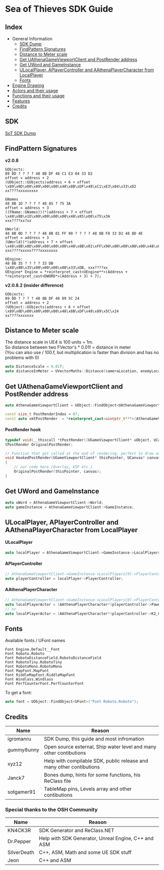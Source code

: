 # Sea of Thieves SDK Guide

## Index

* General Information
  * [SDK Dump](#sdk)
  * [FindPattern Signatures](#findpattern-signatures)
  * [Distance to Meter scale](#distance-to-meter-scale)
  * [Get UAthenaGameViewportClient and PostRender address](#get-uathenagameviewportclient-and-postrender-address)
  * [Get UWord and GameInstance](#get-uword-and-gameinstance)
  * [ULocalPlayer, APlayerController and AAthenaPlayerCharacter from LocalPlayer](#ulocalplayer-aplayercontroller-and-aathenaplayercharacter-from-localplayer)
  * [Fonts](#fonts)
* [Engine Drawing](sites/EngineDrawing.md)
* [Actors and their usage](sites/Actors.md)
* [Functions and their usage](sites/Functions.md)
* [Features](sites/Features.md)
* [Credits](#credits)

## SDK
[SoT SDK Dump](https://github.com/pubgsdk/SoT-SDK)  

## FindPattern Signatures
**v2.0.8**
```
GObjects:
89 0D ? ? ? ? 48 8B DF 48 C1 E3 04 33 D2
offset = address + 2
(UObject::GObjects)address + 6 + offset
\x89\x0D\x00\x00\x00\x00\x48\x8B\xDF\x48\xC1\xE3\x04\x33\xD2
xx????xxxxxxxxx

GNames
48 8B 1D ? ? ? ? 48 85 ? 75 3A
offset = address + 3
((FName::GNames))(*)address + 7 + offset
\x48\x8B\x1D\x00\x00\x00\x00\x48\x85\x00\x75\x3A
xxx????xx?xx

UWorld:
48 8B 0D ? ? ? ? 48 8B 01 FF 90 ? ? ? ? 48 8B F8 33 D2 48 8D 4E
offset = address + 3
(UWorld)(*)address + 7 + offset
\x48\x8B\x0D\x00\x00\x00\x00\x48\x8B\x01\xFF\x90\x00\x00\x00\x00\x48\x8B\xF8\x33\xD2\x48\x8D\x4E
xxx????xxxxx????xxxxxxxx

UEngine:
48 8B 35 ? ? ? ? 33 DB
\x48\x8B\x35\x00\x00\x00\x00\x33\xDB, xxx????xx
UEngine* Engine = *reinterpret_cast<UEngine**>(Address + *reinterpret_cast<DWORD*>(Address + 3) + 7);
```

**v2.0.8.2 (insider difference)**
```
GObjects:
89 0D ? ? ? ? 48 8B DF 48 89 5C 24
offset = address + 2
(UObject::GObjects)address + 6 + offset
\x89\x0D\x00\x00\x00\x00\x48\x8B\xDF\x48\x89\x5C\x24
xx????xxxxxxx
```

## Distance to Meter scale
The distance scale in UE4 is 100 units = 1m.  
So distance between two FVector's * 0.01f = distance in meter  
(You can also use / 100.f, but multiplication is faster than division and has no problems with 0)
```cpp
auto DistanceScale = 0.01f;
auto distanceInMeter = UVectorMaths::Distance(cameraLocation, enemyLocation) * DistanceScale;
```

## Get UAthenaGameViewportClient and PostRender address
```cpp
auto AthenaGameViewportClient = UObject::FindObject<UAthenaGameViewportClient>("AthenaGameViewportClient Transient.AthenaGameEngine_1.AthenaGameViewportClient_1");

const size_t PostRenderIndex = 87;
const auto vmtPostRender  = *reinterpret_cast<uintptr_t***>(AthenaGameViewportClient) + PostRenderIndex;
```
#### PostRender hook
```cpp
typedef void(__thiscall *tPostRender)(UGameViewportClient* uObject, UCanvas* Canvas);
tPostRender OriginalPostRender;

// Function that got called at the end of rendering, perfect to draw our overlay
void HookedPostRender(UGameViewportClient* thisPointer, UCanvas* canvas)
{			
    // our code here (Overlay, ESP etc.)
    OriginalPostRender(thisPointer, canvas);
}
```

## Get UWord and GameInstance
```cpp
auto uWord = AthenaGameViewportClient->World;
auto gameInstance = AthenaGameViewportClient->GameInstance;
```

## ULocalPlayer, APlayerController and AAthenaPlayerCharacter from LocalPlayer
#### ULocalPlayer
```cpp
auto localPlayer = AthenaGameViewportClient->GameInstance->LocalPlayers[0];
```

#### APlayerController
```cpp
// AthenaGameViewportClient->GameInstance->LocalPlayers[0]->PlayerController
auto playerController = localPlayer->PlayerController;
```
#### AAthenaPlayerCharacter
```cpp
// AthenaGameViewportClient->GameInstance->LocalPlayers[0]->PlayerController->Pawn
auto localPlayerActor = (AAthenaPlayerCharacter*)playerController->Pawn;
// or
auto localPlayerActor = (AAthenaPlayerCharacter*)playerController->K2_GetPawn();
```
## Fonts
Available fonts / UFont names
```
Font Engine.Default__Font
Font Roboto.Roboto
Font RobotoDistanceField.RobotoDistanceField
Font RobotoTiny.RobotoTiny
Font RobotoMono.RobotoMono
Font MapFont.MapFont
Font RiddleMapFont.RiddleMapFont
Font Windlass.Windlass
Font PerfCounterFont.PerfCounterFont
```
To get a font:
```cpp
auto font = UObject::FindObject<UFont>("Font Roboto.Roboto");
```


## Credits
Name | Reason
---- | ---------
igromanru | SDK Dump, this guide and most infromation
gummy8unny | Open source external, Ship water level and many other contibutions
xyz12 | Help with compilable SDK, public release and many other contibutions
Janck7 | Bones dump, hints for some functions, his ReClass file
sotgamer91 | TableMap pins, Levels array and other contibutions

### Special thanks to the OSH Community
Name | Reason
---- | ---------
KN4CK3R | SDK Generator and <span>ReClass</span>.NET
Dr.Pepper | Help with SDK Generator, Unreal Engine, C++ and ASM
SilverDeath | C++, ASM, Math and some UE SDK stuff
Jeon | C++ and ASM